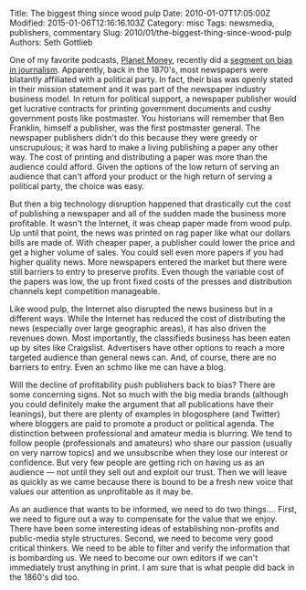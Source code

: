 Title: The biggest thing since wood pulp
Date: 2010-01-07T17:05:00Z
Modified: 2015-01-06T12:16:16.103Z
Category: misc
Tags: newsmedia, publishers, commentary
Slug: 2010/01/the-biggest-thing-since-wood-pulp
Authors: Seth Gottlieb

One of my favorite podcasts, [Planet Money](http://www.npr.org/blogs/money/), recently did a [segment on bias in journalism](http://www.npr.org/blogs/money/2009/12/podcast_the_cost_of_bias.html).  Apparently, back in the 1870's, most newspapers were blatantly affiliated with a political party.  In fact, their bias was openly stated in their mission statement and it was part of the newspaper industry business model.  In return for political support, a newspaper publisher would get lucrative contracts for printing government documents and cushy government posts like postmaster.  You historians will remember that Ben Franklin, himself a publisher, was the first postmaster general.  The newspaper publishers didn't do this because they were greedy or unscrupulous; it was hard to make a living publishing a paper any other way.  The cost of printing and distributing a paper was more than the audience could afford.  Given the options of the low return of serving an audience that can't afford your product or the high return of serving a political party, the choice was easy.  
  
But then a big technology disruption happened that drastically cut the cost of publishing a newspaper and all of the sudden made the business more profitable.  It wasn't the Internet, it was cheap paper made from wood pulp.  Up until that point, the news was printed on rag paper like what our dollars bills are made of.  With cheaper paper, a publisher could lower the price and get a higher volume of sales.  You could sell even more papers if you had higher quality news.  More newspapers entered the market but there were still barriers to entry to preserve profits.  Even though the variable cost of the papers was low, the up front fixed costs of the presses and distribution channels kept competition manageable.  
  
Like wood pulp, the Internet also disrupted the news business but in a different ways.  While the Internet has reduced the cost of distributing the news (especially over large geographic areas), it has also driven the revenues down.  Most importantly, the classifieds business has been eaten up by sites like Craigslist.  Advertisers have other options to reach a more targeted audience than general news can.  And, of course, there are no barriers to entry.  Even an schmo like me can have a blog.  
  
Will the decline of profitability push publishers back to bias?  There are some concerning signs. Not so much with the big media brands (although you could definitely make the argument that all publications have their leanings), but there are plenty of examples in blogosphere (and Twitter) where bloggers are paid to promote a product or political agenda.  The distinction between professional and amateur media is blurring.  We tend to follow people (professionals and amateurs) who share our passion (usually on very narrow topics) and we unsubscribe when they lose our interest or confidence.  But very few people are getting rich on having us as an audience — not until they sell out and exploit our trust.  Then we will leave as quickly as we came because there is bound to be a fresh new voice that values our attention as unprofitable as it may be.  
  
As an audience that wants to be informed, we need to do two things.... First, we need to figure out a way to compensate for the value that we enjoy.  There have been some interesting ideas of establishing non-profits and public-media style structures.  Second, we need to become very good critical thinkers.  We need to be able to filter and verify the information that is bombarding us.  We need to become our own editors if we can't immediately trust anything in print.  I am sure that is what people did back in the 1860's did too.
